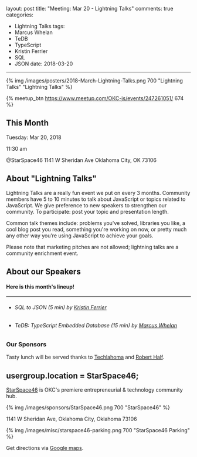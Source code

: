 layout: post
title: "Meeting: Mar 20 - Lightning Talks"
comments: true
categories:
  - Lightning Talks
tags:
  - Marcus Whelan
  - TeDB
  - TypeScript
  - Kristin Ferrier
  - SQL
  - JSON
date: 2018-03-20
---

{% img /images/posters/2018-March-Lightning-Talks.png 700 "Lightning Talks" "Lightning Talks" %}

{% meetup_btn https://www.meetup.com/OKC-js/events/247261051/ 674 %}

## This Month
Tuesday: Mar 20, 2018

11:30 am

@StarSpace46
1141 W Sheridan Ave
Oklahoma City, OK
73106

## About "Lightning Talks"
Lightning Talks are a really fun event we put on every 3 months. Community members have 5 to 10 minutes to talk about JavaScript or topics related to JavaScript. We give preference to new speakers to strengthen our community. To participate: post your topic and presentation length.

Common talk themes include: problems you've solved, libraries you like, a cool blog post you read, something you're working on now, or pretty much any other way you’re using JavaScript to achieve your goals.

Please note that marketing pitches are not allowed; lightning talks are a community enrichment event.

## About our Speakers

#### Here is this month's lineup!
----------------------------------------------------------
- ###### SQL to JSON (5 min) by [Kristin Ferrier](https://twitter.com/sqlenergy)
- ###### TeDB: TypeScript Embedded Database (15 min) by [Marcus Whelan](https://twitter.com/mjwrazor)

<!-- more -->

### Our Sponsors
Tasty lunch will be served thanks to [Techlahoma](http://techlahoma.org/) and [Robert Half](https://www.roberthalf.com/oklahoma-city/technology-it).

## usergroup.location = StarSpace46;
[StarSpace46](http://www.starspace46.com) is OKC's premiere entrepreneurial & technology community hub.

{% img /images/sponsors/StarSpace46.png 700 "StarSpace46" %}

1141 W Sheridan Ave, Oklahoma City, Oklahoma 73106

{% img /images/misc/starspace46-parking.png 700 "StarSpace46 Parking" %}

Get directions via [Google maps](https://www.google.com/maps/place/1141+W+Sheridan+Ave,+Oklahoma+City,+OK+73106/@35.46679,-97.5343547,17z/data=!3m1!4b1!4m5!3m4!1s0x87b210d6c554c175:0x427474147d8d3d19!8m2!3d35.46679!4d-97.532166).
